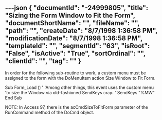 ---json
{
  "documentId": "-24999805",
  "title": "Sizing the Form Window to Fit the Form",
  "documentShortName": "",
  "fileName": "",
  "path": "",
  "createDate": "8/7/1998 1:36:58 PM",
  "modificationDate": "8/7/1998 1:36:58 PM",
  "templateId": "",
  "segmentId": "63",
  "isRoot": "False",
  "isActive": "True",
  "sortOrdinal": "",
  "clientId": "",
  "tag": ""
}
---

In order for the following sub-routine to work, a custom menu must be assigned to the form with the DoMenuItem action Size Window to Fit Form.

Sub Form_Load ()
    '
    'Among other things, this event uses the custom menu
    'to size the Window via old-fashioned SendKeys crap.
    '
    SendKeys &quot;%MW&quot;
End Sub

NOTE: In Access 97, there is the acCmdSizeToFitForm parameter of the RunCommand method of the DoCmd object.
